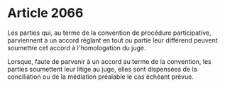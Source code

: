 # Article 2066

Les parties qui, au terme de la convention de procédure participative, parviennent à un accord réglant en tout ou partie leur différend peuvent soumettre cet accord à l'homologation du juge.

Lorsque, faute de parvenir à un accord au terme de la convention, les parties soumettent leur litige au juge, elles sont dispensées de la conciliation ou de la médiation préalable le cas échéant prévue.
